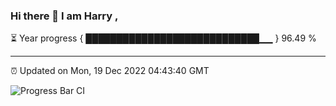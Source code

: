 ### Hi there 👋 I am Harry , 

⏳ Year progress { ████████████████████████████▁▁ } 96.49 %

---

⏰ Updated on Mon, 19 Dec 2022 04:43:40 GMT

![Progress Bar CI](https://github.com/duykhang68/duykhang68/workflows/Progress%20Bar%20CI/badge.svg)
